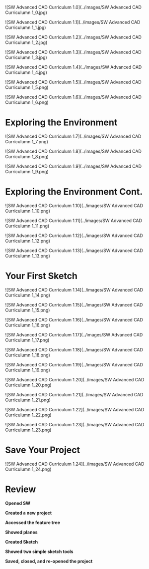 ![SW Advanced CAD Curriculum 1.0](../images/SW Advanced CAD Curriculumn 1_0.jpg)

![SW Advanced CAD Curriculum 1.1](../images/SW Advanced CAD Curriculumn 1_1.jpg)

![SW Advanced CAD Curriculum 1.2](../images/SW Advanced CAD Curriculumn 1_2.jpg)

![SW Advanced CAD Curriculum 1.3](../images/SW Advanced CAD Curriculumn 1_3.jpg)

![SW Advanced CAD Curriculum 1.4](../images/SW Advanced CAD Curriculumn 1_4.jpg)

![SW Advanced CAD Curriculum 1.5](../images/SW Advanced CAD Curriculumn 1_5.png)

![SW Advanced CAD Curriculum 1.6](../images/SW Advanced CAD Curriculumn 1_6.png)

# Exploring the Environment

![SW Advanced CAD Curriculum 1.7](../images/SW Advanced CAD Curriculumn 1_7.png)

![SW Advanced CAD Curriculum 1.8](../images/SW Advanced CAD Curriculumn 1_8.png)

![SW Advanced CAD Curriculum 1.9](../images/SW Advanced CAD Curriculumn 1_9.png)

# Exploring the Environment Cont.

![SW Advanced CAD Curriculum 1.10](../images/SW Advanced CAD Curriculumn 1_10.png)

![SW Advanced CAD Curriculum 1.11](../images/SW Advanced CAD Curriculumn 1_11.png)

![SW Advanced CAD Curriculum 1.12](../images/SW Advanced CAD Curriculumn 1_12.png)

![SW Advanced CAD Curriculum 1.13](../images/SW Advanced CAD Curriculumn 1_13.png)

# Your First Sketch

![SW Advanced CAD Curriculum 1.14](../images/SW Advanced CAD Curriculumn 1_14.png)

![SW Advanced CAD Curriculum 1.15](../images/SW Advanced CAD Curriculumn 1_15.png)

![SW Advanced CAD Curriculum 1.16](../images/SW Advanced CAD Curriculumn 1_16.png)

![SW Advanced CAD Curriculum 1.17](../images/SW Advanced CAD Curriculumn 1_17.png)

![SW Advanced CAD Curriculum 1.18](../images/SW Advanced CAD Curriculumn 1_18.png)

![SW Advanced CAD Curriculum 1.19](../images/SW Advanced CAD Curriculumn 1_19.png)

![SW Advanced CAD Curriculum 1.20](../images/SW Advanced CAD Curriculumn 1_20.png)

![SW Advanced CAD Curriculum 1.21](../images/SW Advanced CAD Curriculumn 1_21.png)

![SW Advanced CAD Curriculum 1.22](../images/SW Advanced CAD Curriculumn 1_22.png)

![SW Advanced CAD Curriculum 1.23](../images/SW Advanced CAD Curriculumn 1_23.png)

# Save Your Project

![SW Advanced CAD Curriculum 1.24](../images/SW Advanced CAD Curriculumn 1_24.png)

# Review

__Opened SW__

__Created a new project__

__Accessed the feature tree__

__Showed planes__

__Created Sketch__

__Showed two simple sketch tools__

__Saved, closed, and re-opened the project__
